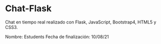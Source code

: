 # Chat-Flask
Chat en tiempo real realizado con Flask, JavaScript, Bootstrap4, HTML5 y CSS3.

Nombre: Estudents
Fecha de finalización: 10/08/21
